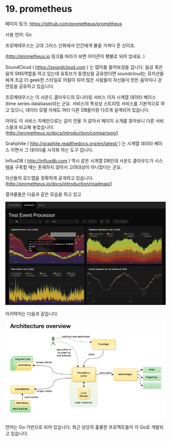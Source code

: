 # 19. prometheus

페이지 링크: https://github.com/prometheus/prometheus

사용 언어: Go

프로메테우스는 고대 그리스 신화에서 인간에게 불을 가져다 준 신이죠. 

(http://prometheus.io 링크를 따라가 보면 아이콘이 횃불로 되어 있네요. )

SoundCloud ( https://soundcloud.com ) 는 많이들 들어보셨을 겁니다. 음성 혹은 음악 SNS역할을 하고 있는데 유튜브가 동영상을 공유한다면 soundcloud는 뮤지션들에게 조금 더 geek한 스타일로 어필이 되어 많은 사람들이 자신들이 만든 음악이나 강연등을 공유하고 있습니다.

프로메테우스는 이 사운드 클라우드의 모니터링 서비스 이자 시계열 데이타 베이스(time series database)라는 군요. 서비스의 특성상 스트리밍 서비스를 기본적으로 하고 있으니, 데이타 모델 자체도 여타 다른 DB들이랑 다르게 설계되어 있습니다. 

아마도 이 서비스 자체만으로는 감이 안올 거 같아서 페이지 소개를 찾아보니 다른 서비스들과 비교해 놓았습니다.(http://prometheus.io/docs/introduction/comparison/) 

Grahphite ( http://graphite.readthedocs.org/en/latest/ ) 는 시계열 데이타 베이스 이면서 그 데이타를 시각화 하는 도구 입니다.

InfluxDB ( http://influxdb.com ) 역시 같은 시계열 DB인데 사운드 클라우드가 시스템을 구축할 때는 존재하지 않아서 고려대상이 아니었다는 군요.

자신들의 로드맵을 정확하게 공개하고 있습니다.(http://prometheus.io/docs/introduction/roadmap/)

결과물들은 다음과 같은 모습을 하고 있고

![이미지1](../img/002-19.png)

아키텍처는 다음과 같습니다.

![이미지2](../img/002-19-2.png)

언어는 Go 기반으로 되어 있습니다. 최근 상당히 훌륭한 프로젝트들이 이 Go로 개발되고 있습니다.

